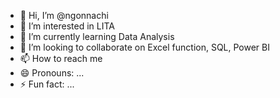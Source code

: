 - 👋 Hi, I’m @ngonnachi
- 👀 I’m interested in LITA
- 🌱 I’m currently learning Data Analysis
- 💞️ I’m looking to collaborate on Excel function, SQL, Power BI
- 📫 How to reach me 
- 😄 Pronouns: ...
- ⚡ Fun fact: ...

<!---
ngonnachi/ngonnachi is a ✨ special ✨ repository because its `README.md` (this file) appears on your GitHub profile.
You can click the Preview link to take a look at your changes.
--->
